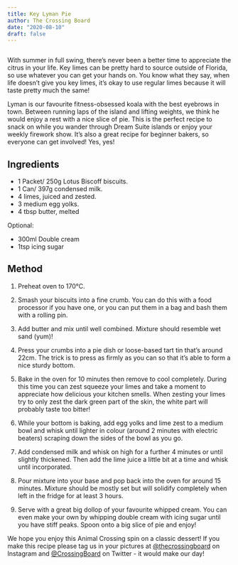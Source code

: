 ```yaml
---
title: Key Lyman Pie
author: The Crossing Board
date: "2020-08-10"
draft: false
---
```


<div class="image-center">
<img src="/images/posts/10082020/recipe.jpg" alt="" />
</div>

With summer in full swing, there’s never been a better time to appreciate the citrus in your life. Key limes can be pretty hard to source outside of Florida, so use whatever you can get your hands on. You know what they say, when life doesn’t give you key limes, it’s okay to use regular limes because it will taste pretty much the same!

Lyman is our favourite fitness-obsessed koala with the best eyebrows in town. Between running laps of the island and lifting weights, we think he would enjoy a rest with a nice slice of pie. This is the perfect recipe to snack on while you wander through Dream Suite islands or enjoy your weekly firework show. It’s also a great recipe for beginner bakers, so everyone can get involved! Yes, yes!

## Ingredients

- 1 Packet/ 250g Lotus Biscoff biscuits.
- 1 Can/ 397g condensed milk.
- 4 limes, juiced and zested.
- 3 medium egg yolks.
- 4 tbsp butter, melted

Optional:

- 300ml Double cream
- 1tsp icing sugar

## Method

1. Preheat oven to 170°C.

2. Smash your biscuits into a fine crumb. You can do this with a food processor if you have one, or you can put them in a bag and bash them with a rolling pin.

3. Add butter and mix until well combined. Mixture should resemble wet sand (yum)!

4. Press your crumbs into a pie dish or loose-based tart tin that’s around 22cm. The trick is to press as firmly as you can so that it’s able to form a nice sturdy bottom.

5. Bake in the oven for 10 minutes then remove to cool completely. During this time you can zest squeeze your limes and take a moment to appreciate how delicious your kitchen smells. When zesting your limes try to only zest the dark green part of the skin, the white part will probably taste too bitter!

6. While your bottom is baking, add egg yolks and lime zest to a medium bowl and whisk until lighter in colour (around 2 minutes with electric beaters) scraping down the sides of the bowl as you go.

7. Add condensed milk and whisk on high for a further 4 minutes or until slightly thickened. Then add the lime juice a little bit at a time and whisk until incorporated.

8. Pour mixture into your base and pop back into the oven for around 15 minutes. Mixture should be mostly set but will solidify completely when left in the fridge for at least 3 hours.

9. Serve with a great big dollop of your favourite whipped cream. You can even make your own by whipping double cream with icing sugar until you have stiff peaks. Spoon onto a big slice of pie and enjoy!

We hope you enjoy this Animal Crossing spin on a classic dessert! If you make this recipe please tag us in your pictures at [@thecrossingboard](https://instagram.com/thecrossingboard) on Instagram and [@CrossingBoard](https://twitter.com/crossingboard) on Twitter - it would make our day!
